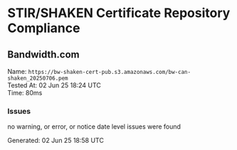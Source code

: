 # STIR/SHAKEN Certificate Repository Compliance

## Bandwidth.com

Name: `https://bw-shaken-cert-pub.s3.amazonaws.com/bw-can-shaken_20250706.pem`\
Tested At: 02 Jun 25 18:24 UTC\
Time: 80ms

### Issues

no warning, or error, or notice date level issues were found

Generated: 02 Jun 25 18:58 UTC